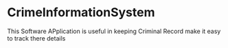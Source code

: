 # CrimeInformationSystem
This Software APplication is useful in keeping Criminal Record make it easy to track there details 
